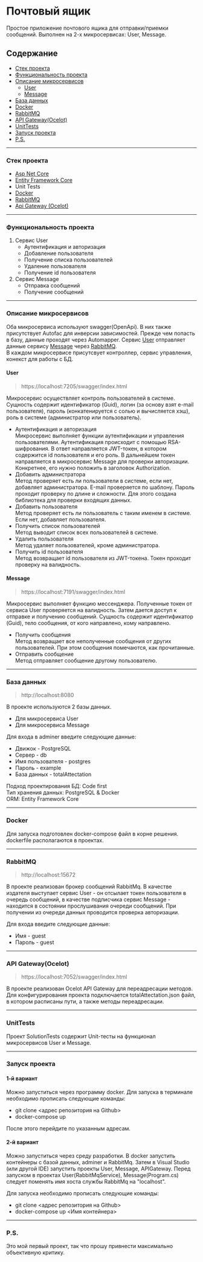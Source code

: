 # Почтовый ящик
Простое приложение почтового ящика для отправки/приемки сообщений. Выполнен на 2-х микросервисах: User, Message.

## Содержание
- [Стек проекта](#Стек-проекта)
- [Функциональность проекта](#Функциональность-проекта)
- [Описание микросервисов](#Описание-микросервисов)
  - [User](#User)
  - [Message](#Message)
- [База данных](#База-данных)
- [Docker](#Docker)
- [RabbitMQ](#RabbitMQ)
- [API Gateway(Ocelot)](#API-Gateway(Ocelot))
- [UnitTests](#UnitTests)
- [Запуск проекта](#Запуск-проекта)
- [P.S.](#P.S.)
---
### <a id="Стек-проекта">Стек проекта</a>
* [Asp Net Core](https://learn.microsoft.com/ru-ru/aspnet/core/introduction-to-aspnet-core?view=aspnetcore-8.0)
* [Entity Framework Core](https://docs.microsoft.com/ru-ru/ef/core/)
* Unit Tests
* [Docker](https://www.docker.com/)
* [RabbitMQ](https://www.rabbitmq.com/)
* [Api Gateway (Ocelot)](https://ocelot.readthedocs.io/en/latest/features/configuration.html)
---
### <a id="Функциональность-проекта">Функциональность проекта</a>
1. Сервис User
    - Аутентификация и авторизация
    - Добавление пользователя
    - Получение списка пользователей
    - Удаление пользователя
    - Получение id пользователя
2. Сервис Message
    - Отправка сообщений
    - Получение сообщений

---
### <a id="Описание-микросервисов">Описание микросервисов</a>
Оба микросервиса используют swagger(OpenApi). В них также присутствует Autofac для инверсии зависимостей. Прежде чем попасть в базу, данные проходят через Automapper. Сервис [User](#User) отправляет данные сервису [Message](#Message) через [RabbitMQ](#RabbitMQ).   
В каждом микросервисе присутсвует контроллер, сервис управления, конекст для работы с БД.

#### <a id="User">User</a>
> https://localhost:7205/swagger/index.html

Микросервис осуществляет контроль пользователей в системе. Сущность содержит идентификатор (Guid), логин (за основу взят e-mail пользователя), пароль (конкатенируется с солью и вычисляется хэш), роль в системе (администратор или пользователь).
 * Аутентификация и авторизация  
Микросервис выполняет функции аутентификации и управления пользователями. 
Аутентификация происходит с помощью RSA-шифрования. В ответ направляется JWT-токен, в котором содержится id пользователя и его роль. В дальнейшем токен направляется в микросервис Message для проверки авторизации. Конкретнее, его нужно положить в заголовок Authorization.
 * Добавить администратора  
Метод проверяет есть ли пользователи в системе, если нет, добавляет администратора.
Е-mail проверяется по шаблону. Пароль проходит проверку по длине и сложности. Для этого создана библиотека для проверки входящих данных.
 * Добавить пользователя  
 Метод проверяет есть ли пользователь с таким именем в системе. Если нет, добавляет пользователя.
 * Получить список пользователей  
 Метод выводит список всех пользователей в системе.
 * Удалить пользователя  
 Метод удаляет пользователей, кроме администратора.
 * Получить id пользователя  
 Метод возвращает id пользователя из JWT-токена. Токен проходит проверку на валидность.

#### <a id="Message">Message</a>
> https://localhost:7191/swagger/index.html  

Микросервис выполняет функцию мессенджера. Полученные токен от сервиса User проверяется на валидность. Затем дается доступ к отправке и получению сообщений. Сущность содержит идентификатор (Guid), тело сообщения, от кого направлено, кому направлено.
 * Получить сообщения  
 Метод возвращает все неполученные сообщения от других пользователей. При этом сообщения помечаются, как прочитанные.
 * Отправить сообщение  
 Метод отправляет сообщение другому пользователю.  

---

### <a id="База-данных">База данных</a>
> http://localhost:8080  

В проекте используются 2 базы данных. 

 * Для микросервиса User
 * Для микросервиса Message

Для входа в adminer введите следующие данные:

* Движок - PostgreSQL
* Сервер - db
* Имя пользователя - postgres
* Пароль - example
* База данных - totalAttectation

Подход проектирования БД: Code first  
Тип хранения данных: PostgreSQL & Docker  
ORM: Entity Framework Core  

---
### <a id="Docker">Docker</a>
Для запуска подготовлен docker-compose файл в корне решения. dockerfile располагаются в проектах.

---
### <a id="RabbitMQ">RabbitMQ</a>
> http://localhost:15672   

В проекте реализован брокер сообщений RabbitMq. В качестве издателя выступает сервис User - он отсылает токен пользователя в очередь сообщений, в качестве подписчика сервис Mеssage - находится в состоянии прослушивания очереди сообщений. При получении из очереди данных проводится проверка авторизации.

Для входа введите следующие данные:

* Имя - guest
* Пароль - guest

---
### <a id="API-Gateway(Ocelot)">API Gateway(Ocelot)</a>
> https://localhost:7052/swagger/index.html

В проекте реализован Ocelot API Gateway для переадресации методов. Для конфигурирования проекта подключается totalAttectation.json файл, в котором расписаны пути, а также методы переадресации.

---
### <a id="UnitTests">UnitTests</a>
Проект SolutionTests содержит Unit-тесты на функционал микросервисов User и Message.

---
### <a id="Запуск-проекта">Запуск проекта</a>
#### 1-й вариант   
Можно запуститься через программу docker. Для запуска в терминале необходимо прописать следующие команды:  
 * git clone <адрес репозитория на Github>
 * docker-compose up    

После этого перейдите по указанным адресам.
#### 2-й вариант 
Можно запуститься через среду разработки. В docker запустить контейнеры с базой данных, adminer и RabbitMq. Затем в Visual Studio (или другой IDE) запустить проекты User, Message, APIGateway. Перед запуском в проектах User(RabbitMqService), Message(Program.cs) следует поменять имя хоста службы RabbitMq на "localhost".

Для запуска необходимо прописать следующие команды:  
 * git clone <адрес репозитория на Github>
 * docker-compose up <Имя контейнера>

---
### <a id="P.S.">P.S.</a>
Это мой первый проект, так что прошу привнести максимально объективную критику.